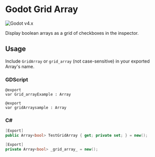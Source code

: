 # Godot Grid Array

![Godot v4.x](https://img.shields.io/badge/Godot-v4.x-%23478cbf?logo=godot-engine&logoColor=white&style=flat-square) 

Display boolean arrays as a grid of checkboxes in the inspector.


## Usage
Include `GridArray` or `grid_array` (not case-sensitive) in your exported Array's name.

### GDScript
```gdscript
@export
var Grid_arrayExample : Array

@export
var gridArraysample : Array
```

### C#
```csharp
[Export]
public Array<bool> TestGridArray { get; private set; } = new();

[Export]
private Array<bool> _grid_array_ = new();
```

